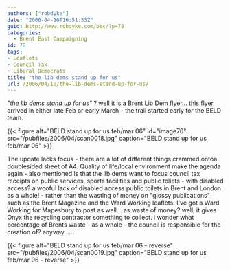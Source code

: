 ```yaml
---
authors: ["robdyke"]
date: "2006-04-10T16:51:33Z"
guid: http://www.robdyke.com/bec/?p=78
categories:
  - Brent East Campaigning
id: 78
tags:
- Leaflets
- Council Tax
- Liberal Democrats
title: "the lib dems stand up for us"
url: /2006/04/10/the-lib-dems-stand-up-for-us/
---
```

_"the lib dems stand up for us"_ ? well it is a Brent Lib Dem flyer... this flyer arrived in either late Feb or early March - the trail started early for the BELD team.

{{< figure alt="BELD stand up for us feb/mar 06" id="image76" src="/pubfiles/2006/04/scan0018.jpg" caption="BELD stand up for us feb/mar 06" >}}

The update lacks focus - there are a lot of different things crammed ontoa doublesided sheet of A4. Quality of life/local environment make the agenda again - also mentioned is that the lib dems want to focus council tax receipts on public services, sports facilities and public toliets - with disabled access? a wooful lack of disabled access public toilets in Brent and London as a whole! - rather than the wasting of money on "glossy publications" such as the Brent Magazine and the Ward Working leaflets. I've got a Ward Working for Mapesbury to post as well... as waste of money? well, it gives Onyx the recycling contractor something to collect. i wonder what percentage of Brents waste - as a whole - the council is responsible for the creation of? anyway......

{{< figure alt="BELD stand up for us feb/mar 06 - reverse" src="/pubfiles/2006/04/scan0019.jpg" caption="BELD stand up for us feb/mar 06 - reverse" >}}